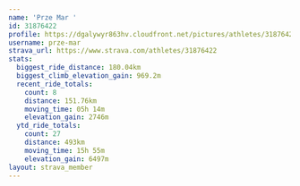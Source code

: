 ```yaml
---
name: 'Prze Mar '
id: 31876422
profile: https://dgalywyr863hv.cloudfront.net/pictures/athletes/31876422/22548952/6/large.jpg
username: prze-mar
strava_url: https://www.strava.com/athletes/31876422
stats:
  biggest_ride_distance: 180.04km
  biggest_climb_elevation_gain: 969.2m
  recent_ride_totals:
    count: 8
    distance: 151.76km
    moving_time: 05h 14m
    elevation_gain: 2746m
  ytd_ride_totals:
    count: 27
    distance: 493km
    moving_time: 15h 55m
    elevation_gain: 6497m
layout: strava_member
--- 
```

